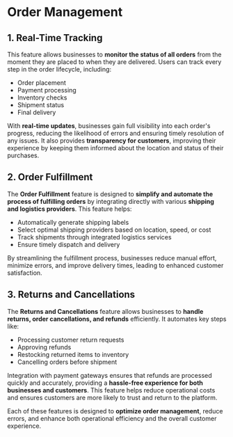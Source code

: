 # Order Management

## 1. **Real-Time Tracking**

This feature allows businesses to **monitor the status of all orders** from the moment they are placed to when they are delivered. Users can track every step in the order lifecycle, including:

* Order placement
* Payment processing
* Inventory checks
* Shipment status
* Final delivery

With **real-time updates**, businesses gain full visibility into each order's progress, reducing the likelihood of errors and ensuring timely resolution of any issues. It also provides **transparency for customers**, improving their experience by keeping them informed about the location and status of their purchases.

## 2. **Order Fulfillment**

The **Order Fulfillment** feature is designed to **simplify and automate the process of fulfilling orders** by integrating directly with various **shipping and logistics providers**. This feature helps:

* Automatically generate shipping labels
* Select optimal shipping providers based on location, speed, or cost
* Track shipments through integrated logistics services
* Ensure timely dispatch and delivery

By streamlining the fulfillment process, businesses reduce manual effort, minimize errors, and improve delivery times, leading to enhanced customer satisfaction.

## 3. **Returns and Cancellations**

The **Returns and Cancellations** feature allows businesses to **handle returns, order cancellations, and refunds** efficiently. It automates key steps like:

* Processing customer return requests
* Approving refunds
* Restocking returned items to inventory
* Cancelling orders before shipment

Integration with payment gateways ensures that refunds are processed quickly and accurately, providing a **hassle-free experience for both businesses and customers**. This feature helps reduce operational costs and ensures customers are more likely to trust and return to the platform.

Each of these features is designed to **optimize order management**, reduce errors, and enhance both operational efficiency and the overall customer experience.

